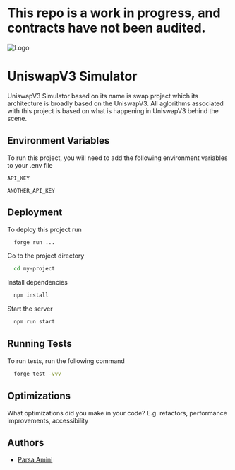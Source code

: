 # This repo is a work in progress, and contracts have not been audited.

![Logo](https://dev-to-uploads.s3.amazonaws.com/uploads/articles/th5xamgrr6se0x5ro4g6.png)


# UniswapV3 Simulator
UniswapV3 Simulator based on its name is swap project which its architecture is broadly based on the UniswapV3.
All aglorithms associated with this project is based on what is happening in UniswapV3 behind the scene.


## Environment Variables

To run this project, you will need to add the following environment variables to your .env file

`API_KEY`

`ANOTHER_API_KEY`


## Deployment

To deploy this project run

```bash
  forge run ...
```



Go to the project directory

```bash
  cd my-project
```

Install dependencies

```bash
  npm install
```

Start the server

```bash
  npm run start
```


## Running Tests

To run tests, run the following command

```bash
  forge test -vvv
```


## Optimizations

What optimizations did you make in your code? E.g. refactors, performance improvements, accessibility


## Authors

- [Parsa Amini](https://www.github.com/ParsaAminpour)

